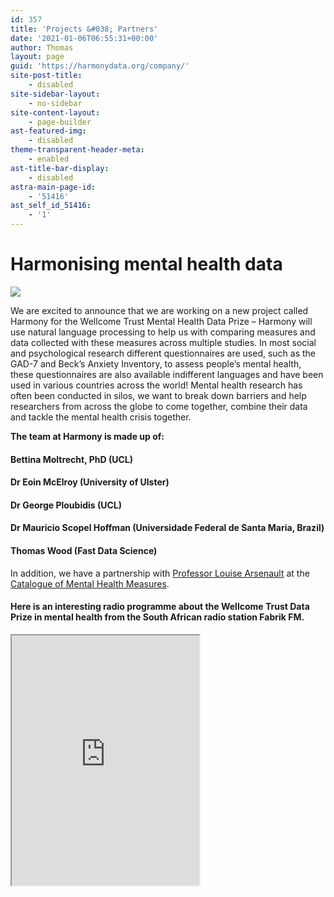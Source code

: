 ```yaml
---
id: 357
title: 'Projects &#038; Partners'
date: '2021-01-06T06:55:31+00:00'
author: Thomas
layout: page
guid: 'https://harmonydata.org/company/'
site-post-title:
    - disabled
site-sidebar-layout:
    - no-sidebar
site-content-layout:
    - page-builder
ast-featured-img:
    - disabled
theme-transparent-header-meta:
    - enabled
ast-title-bar-display:
    - disabled
astra-main-page-id:
    - '51416'
ast_self_id_51416:
    - '1'
---
```


# Harmonising mental health data

 ![](https://harmonydata.org/wp-content/uploads/2022/10/gad-7-scanned-min.webp)

We are excited to announce that we are working on a new project called Harmony for the Wellcome Trust Mental Health Data Prize – Harmony will use natural language processing to help us with comparing measures and data collected with these measures across multiple studies. In most social and psychological research different questionnaires are used, such as the GAD-7 and Beck’s Anxiety Inventory, to assess people’s mental health, these questionnaires are also available indifferent languages and have been used in various countries across the world! Mental health research has often been conducted in silos, we want to break down barriers and help researchers from across the globe to come together, combine their data and tackle the mental health crisis together.

**The team at Harmony is made up of:**

####  Bettina Moltrecht, PhD (UCL)  
 

####  Dr Eoin McElroy (University of Ulster)  
 

####  Dr George Ploubidis (UCL)  
 

####  Dr Mauricio Scopel Hoffman (Universidade Federal de Santa Maria, Brazil)  
 

####  Thomas Wood (Fast Data Science)  
 

In addition, we have a partnership with [Professor Louise Arsenault](https://www.kcl.ac.uk/people/louise-arseneault) at the [Catalogue of Mental Health Measures](https://www.cataloguementalhealth.ac.uk/).

#### Here is an interesting radio programme about the Wellcome Trust Data Prize in mental health from the South African radio station Fabrik FM.

 <iframe height="400" id="inlineFrameExample" loading="lazy" src="https://echocast.fabrik.fm/9qY6RR97RmW37q" title="Inline Frame Example" width="300">  
</iframe>